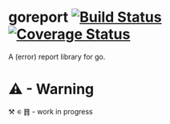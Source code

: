 goreport [![Build Status](https://travis-ci.org/marshauf/goreport.svg?branch=master)](https://travis-ci.org/marshauf/goreport)[![Coverage Status](https://coveralls.io/repos/marshauf/goreport/badge.png)](https://coveralls.io/r/marshauf/goreport)
========

A (error) report library for go.

# ⚠ - Warning
⚒ ∊ ䷢ - work in progress